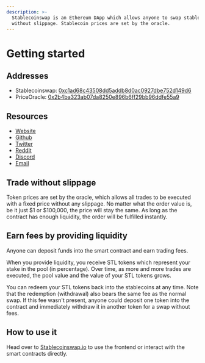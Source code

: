 ```yaml
---
description: >-
  Stablecoinswap is an Ethereum DApp which allows anyone to swap stablecoins
  without slippage. Stablecoin prices are set by the oracle.
---
```


# Getting started

## Addresses

* Stablecoinswap: [0xc1ad68c43508dd5addb8d0ac0927dbe752d149d6](https://etherscan.io/address/0xc1ad68c43508dd5addb8d0ac0927dbe752d149d6)
* PriceOracle: [0x2b4ba323ab07da8250e896b6ff29bb96ddfe55a9](https://etherscan.io/address/0x2b4ba323ab07da8250e896b6ff29bb96ddfe55a9)

## Resources

* [Website](https://stablecoinswap.io)
* [Github](https://github.com/stablecoinswap)
* [Twitter](https://twitter.com/stableswapdex)
* [Reddit](https://reddit.com/r/stablecoinswap)
* [Discord](http://discord.gg/hTmxYUJ)
* [Email](mailto:info@stablecoinswap.io)

## Trade without slippage

Token prices are set by the oracle, which allows all trades to be executed with a fixed price without any slippage. No matter what the order value is, be it just $1 or $100,000, the price will stay the same. As long as the contract has enough liquidity, the order will be fulfilled instantly.

## Earn fees by providing liquidity

Anyone can deposit funds into the smart contract and earn trading fees.

When you provide liquidity, you receive STL tokens which represent your stake in the pool \(in percentage\). Over time, as more and more trades are executed, the pool value and the value of your STL tokens grows.

You can redeem your STL tokens back into the stablecoins at any time. Note that the redemption \(withdrawal\) also bears the same fee as the normal swap. If this fee wasn't present, anyone could deposit one token into the contract and immediately withdraw it in another token for a swap without fees.

## How to use it

Head over to [Stablecoinswap.io](http://stablecoinswap.io) to use the frontend or interact with the smart contracts directly.


